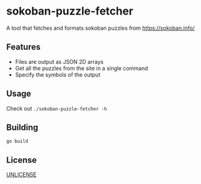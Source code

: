 # sokoban-puzzle-fetcher
A tool that fetches and formats sokoban puzzles from https://sokoban.info/

## Features
- Files are output as JSON 2D arrays
- Get all the puzzles from the site in a single command
- Specify the symbols of the output

## Usage
Check out ```./sokoban-puzzle-fetcher -h```

## Building
```go build```

## License
[UNLICENSE](./UNLICENSE)